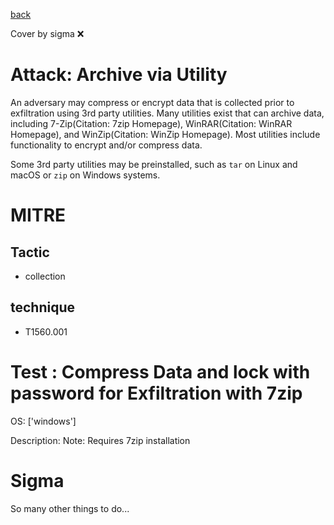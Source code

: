 [back](../index.md)

Cover by sigma :x: 

# Attack: Archive via Utility

 An adversary may compress or encrypt data that is collected prior to exfiltration using 3rd party utilities. Many utilities exist that can archive data, including 7-Zip(Citation: 7zip Homepage), WinRAR(Citation: WinRAR Homepage), and WinZip(Citation: WinZip Homepage). Most utilities include functionality to encrypt and/or compress data.

Some 3rd party utilities may be preinstalled, such as `tar` on Linux and macOS or `zip` on Windows systems.

# MITRE
## Tactic
  - collection

## technique
  - T1560.001

# Test : Compress Data and lock with password for Exfiltration with 7zip

OS: ['windows']

Description: Note: Requires 7zip installation


# Sigma

 So many other things to do...